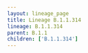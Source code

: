 ```yaml
---
layout: lineage_page
title: Lineage B.1.1.314
lineage: B.1.1.314
parent: B.1.1
children: ['B.1.1.314']
---
```

